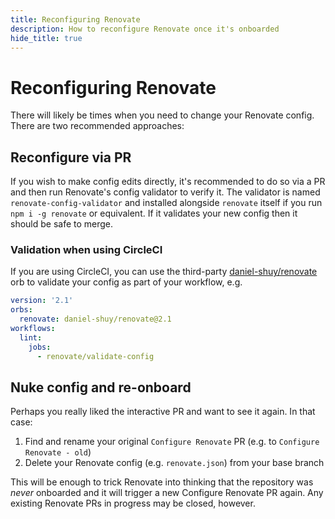 ```yaml
---
title: Reconfiguring Renovate
description: How to reconfigure Renovate once it's onboarded
hide_title: true
---
```


# Reconfiguring Renovate

There will likely be times when you need to change your Renovate config.
There are two recommended approaches:

## Reconfigure via PR

If you wish to make config edits directly, it's recommended to do so via a PR and then run Renovate's config validator to verify it.
The validator is named `renovate-config-validator` and installed alongside `renovate` itself if you run `npm i -g renovate` or equivalent.
If it validates your new config then it should be safe to merge.

### Validation when using CircleCI

If you are using CircleCI, you can use the third-party [daniel-shuy/renovate](https://circleci.com/developer/orbs/orb/daniel-shuy/renovate) orb to validate your config as part of your workflow, e.g.

```yml
version: '2.1'
orbs:
  renovate: daniel-shuy/renovate@2.1
workflows:
  lint:
    jobs:
      - renovate/validate-config
```

## Nuke config and re-onboard

Perhaps you really liked the interactive PR and want to see it again.
In that case:

1.  Find and rename your original `Configure Renovate` PR (e.g. to `Configure Renovate - old`)
2.  Delete your Renovate config (e.g. `renovate.json`) from your base branch

This will be enough to trick Renovate into thinking that the repository was _never_ onboarded and it will trigger a new Configure Renovate PR again.
Any existing Renovate PRs in progress may be closed, however.

